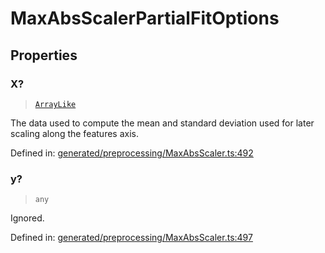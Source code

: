 # MaxAbsScalerPartialFitOptions

## Properties

### X?

> [`ArrayLike`](../types/ArrayLike.md)

The data used to compute the mean and standard deviation used for later scaling along the features axis.

Defined in:  [generated/preprocessing/MaxAbsScaler.ts:492](https://github.com/transitive-bullshit/scikit-learn-ts/blob/122b3c0/packages/sklearn/src/generated/preprocessing/MaxAbsScaler.ts#L492)

### y?

> `any`

Ignored.

Defined in:  [generated/preprocessing/MaxAbsScaler.ts:497](https://github.com/transitive-bullshit/scikit-learn-ts/blob/122b3c0/packages/sklearn/src/generated/preprocessing/MaxAbsScaler.ts#L497)
